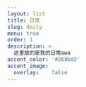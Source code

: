 ```yaml
---
layout: list
title: 日常
slug: daily
menu: true
order: 1
description: >
  这里放的是我的日常awa
accent_color: '#268bd2'
accent_image:
  overlay:    false
---
```

